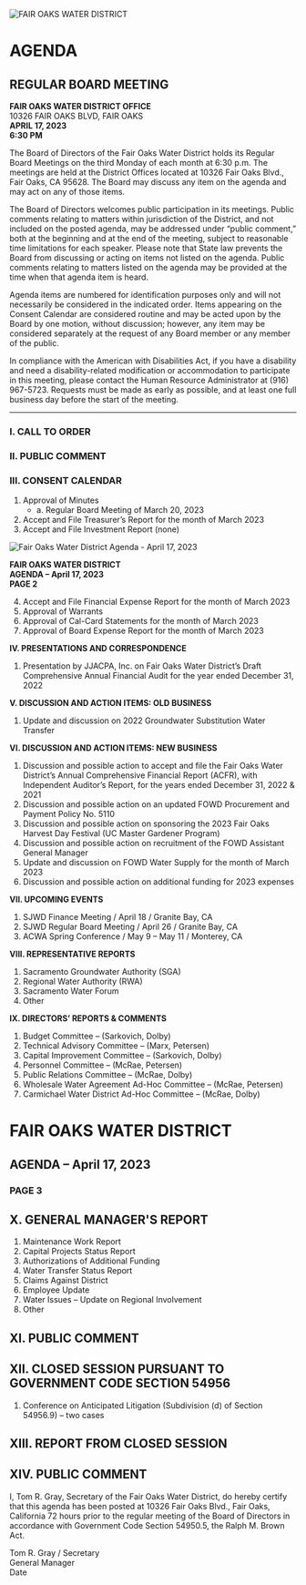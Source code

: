 <!-- Page 1 -->
![FAIR OAKS WATER DISTRICT](https://www.fairoakswater.org/wp-content/uploads/2023/04/Agenda-4-17-23-1.png)

# AGENDA
## REGULAR BOARD MEETING

**FAIR OAKS WATER DISTRICT OFFICE**  
10326 FAIR OAKS BLVD, FAIR OAKS  
**APRIL 17, 2023**  
**6:30 PM**

The Board of Directors of the Fair Oaks Water District holds its Regular Board Meetings on the third Monday of each month at 6:30 p.m. The meetings are held at the District Offices located at 10326 Fair Oaks Blvd., Fair Oaks, CA 95628. The Board may discuss any item on the agenda and may act on any of those items.

The Board of Directors welcomes public participation in its meetings. Public comments relating to matters within jurisdiction of the District, and not included on the posted agenda, may be addressed under “public comment,” both at the beginning and at the end of the meeting, subject to reasonable time limitations for each speaker. Please note that State law prevents the Board from discussing or acting on items not listed on the agenda. Public comments relating to matters listed on the agenda may be provided at the time when that agenda item is heard.

Agenda items are numbered for identification purposes only and will not necessarily be considered in the indicated order. Items appearing on the Consent Calendar are considered routine and may be acted upon by the Board by one motion, without discussion; however, any item may be considered separately at the request of any Board member or any member of the public.

In compliance with the American with Disabilities Act, if you have a disability and need a disability-related modification or accommodation to participate in this meeting, please contact the Human Resource Administrator at (916) 967-5723. Requests must be made as early as possible, and at least one full business day before the start of the meeting.

---

### I. CALL TO ORDER

### II. PUBLIC COMMENT

### III. CONSENT CALENDAR

1. Approval of Minutes
   - a. Regular Board Meeting of March 20, 2023
2. Accept and File Treasurer’s Report for the month of March 2023
3. Accept and File Investment Report (none)
<!-- Page 2 -->
![Fair Oaks Water District Agenda - April 17, 2023](https://via.placeholder.com/768x993.png?text=Fair+Oaks+Water+District+Agenda+-+April+17,+2023)

**FAIR OAKS WATER DISTRICT**  
**AGENDA – April 17, 2023**  
**PAGE 2**

4. Accept and File Financial Expense Report for the month of March 2023  
5. Approval of Warrants  
6. Approval of Cal-Card Statements for the month of March 2023  
7. Approval of Board Expense Report for the month of March 2023  

**IV. PRESENTATIONS AND CORRESPONDENCE**  
1. Presentation by JJACPA, Inc. on Fair Oaks Water District’s Draft Comprehensive Annual Financial Audit for the year ended December 31, 2022  

**V. DISCUSSION AND ACTION ITEMS: OLD BUSINESS**  
1. Update and discussion on 2022 Groundwater Substitution Water Transfer  

**VI. DISCUSSION AND ACTION ITEMS: NEW BUSINESS**  
1. Discussion and possible action to accept and file the Fair Oaks Water District’s Annual Comprehensive Financial Report (ACFR), with Independent Auditor’s Report, for the years ended December 31, 2022 & 2021  
2. Discussion and possible action on an updated FOWD Procurement and Payment Policy No. 5110  
3. Discussion and possible action on sponsoring the 2023 Fair Oaks Harvest Day Festival (UC Master Gardener Program)  
4. Discussion and possible action on recruitment of the FOWD Assistant General Manager  
5. Update and discussion on FOWD Water Supply for the month of March 2023  
6. Discussion and possible action on additional funding for 2023 expenses  

**VII. UPCOMING EVENTS**  
1. SJWD Finance Meeting / April 18 / Granite Bay, CA  
2. SJWD Regular Board Meeting / April 26 / Granite Bay, CA  
3. ACWA Spring Conference / May 9 – May 11 / Monterey, CA  

**VIII. REPRESENTATIVE REPORTS**  
1. Sacramento Groundwater Authority (SGA)  
2. Regional Water Authority (RWA)  
3. Sacramento Water Forum  
4. Other  

**IX. DIRECTORS’ REPORTS & COMMENTS**  
1. Budget Committee – (Sarkovich, Dolby)  
2. Technical Advisory Committee – (Marx, Petersen)  
3. Capital Improvement Committee – (Sarkovich, Dolby)  
4. Personnel Committee – (McRae, Petersen)  
5. Public Relations Committee – (McRae, Dolby)  
6. Wholesale Water Agreement Ad-Hoc Committee – (McRae, Petersen)  
7. Carmichael Water District Ad-Hoc Committee – (McRae, Dolby)  
<!-- Page 3 -->
# FAIR OAKS WATER DISTRICT  
## AGENDA – April 17, 2023  
### PAGE 3  

## X. GENERAL MANAGER'S REPORT  
1. Maintenance Work Report  
2. Capital Projects Status Report  
3. Authorizations of Additional Funding  
4. Water Transfer Status Report  
5. Claims Against District  
6. Employee Update  
7. Water Issues – Update on Regional Involvement  
8. Other  

## XI. PUBLIC COMMENT  

## XII. CLOSED SESSION PURSUANT TO GOVERNMENT CODE SECTION 54956  
1. Conference on Anticipated Litigation (Subdivision (d) of Section 54956.9) – two cases  

## XIII. REPORT FROM CLOSED SESSION  

## XIV. PUBLIC COMMENT  

I, Tom R. Gray, Secretary of the Fair Oaks Water District, do hereby certify that this agenda has been posted at 10326 Fair Oaks Blvd., Fair Oaks, California 72 hours prior to the regular meeting of the Board of Directors in accordance with Government Code Section 54950.5, the Ralph M. Brown Act.  

Tom R. Gray / Secretary  
General Manager  
Date  
